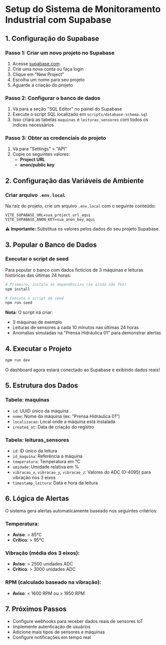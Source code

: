 
# Setup do Sistema de Monitoramento Industrial com Supabase

## 1. Configuração do Supabase

### Passo 1: Criar um novo projeto no Supabase
1. Acesse [supabase.com](https://supabase.com)
2. Crie uma nova conta ou faça login
3. Clique em "New Project"
4. Escolha um nome para seu projeto
5. Aguarde a criação do projeto

### Passo 2: Configurar o banco de dados
1. Vá para a seção "SQL Editor" no painel do Supabase
2. Execute o script SQL localizado em `scripts/database-schema.sql`
3. Isso criará as tabelas `maquinas` e `leituras_sensores` com todos os índices necessários

### Passo 3: Obter as credenciais do projeto
1. Vá para "Settings" > "API"
2. Copie os seguintes valores:
   - **Project URL**
   - **anon/public key**

## 2. Configuração das Variáveis de Ambiente

### Criar arquivo `.env.local`
Na raiz do projeto, crie um arquivo `.env.local` com o seguinte conteúdo:

```env
VITE_SUPABASE_URL=sua_project_url_aqui
VITE_SUPABASE_ANON_KEY=sua_anon_key_aqui
```

**⚠️ Importante:** Substitua os valores pelos dados do seu projeto Supabase.

## 3. Popular o Banco de Dados

### Executar o script de seed
Para popular o banco com dados fictícios de 3 máquinas e leituras históricas das últimas 24 horas:

```bash
# Primeiro, instale as dependências (se ainda não fez)
npm install

# Execute o script de seed
npm run seed
```

**Nota:** O script irá criar:
- 3 máquinas de exemplo
- Leituras de sensores a cada 10 minutos nas últimas 24 horas
- Anomalias simuladas na "Prensa Hidráulica 01" para demonstrar alertas

## 4. Executar o Projeto

```bash
npm run dev
```

O dashboard agora estará conectado ao Supabase e exibindo dados reais!

## 5. Estrutura dos Dados

### Tabela: maquinas
- `id`: UUID único da máquina
- `nome`: Nome da máquina (ex: "Prensa Hidráulica 01")
- `localizacao`: Local onde a máquina está instalada
- `created_at`: Data de criação do registro

### Tabela: leituras_sensores
- `id`: ID único da leitura
- `id_maquina`: Referência à máquina
- `temperatura`: Temperatura em °C
- `umidade`: Umidade relativa em %
- `vibracao_x`, `vibracao_y`, `vibracao_z`: Valores do ADC (0-4095) para vibração nos 3 eixos
- `timestamp_leitura`: Data e hora da leitura

## 6. Lógica de Alertas

O sistema gera alertas automaticamente baseado nos seguintes critérios:

### Temperatura:
- **Aviso**: > 85°C
- **Crítico**: > 95°C

### Vibração (média dos 3 eixos):
- **Aviso**: > 2500 unidades ADC
- **Crítico**: > 3000 unidades ADC

### RPM (calculado baseado na vibração):
- **Aviso**: < 1600 RPM ou > 1950 RPM

## 7. Próximos Passos

- Configure webhooks para receber dados reais de sensores IoT
- Implemente autenticação de usuários
- Adicione mais tipos de sensores e máquinas
- Configure notificações em tempo real
```
